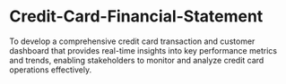 # Credit-Card-Financial-Statement
To develop a comprehensive credit card transaction and customer dashboard that provides real-time insights into key performance metrics and trends, enabling stakeholders to monitor and analyze credit card operations effectively.
